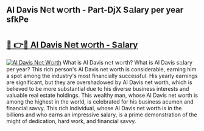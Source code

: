## Al Davis N𝚎t w𝚘rth - Part-DjX S𝚊lary per year sfkPe

# <h2><a href="http://gc459y.nevu.top/?p=Al+Davis">🔗 👉🔴 Al Davis N𝚎t w𝚘rth - S𝚊lary</a></h2>

[![Al Davis N𝚎t W𝚘rth](https://i.imgur.com/Oavwk0R.jpeg)](http://gc459y.nevu.top/?p=Al+Davis)
What is Al Davis n𝚎t w𝚘rth? What is Al Davis s𝚊lary per year?
This rich person's Al Davis net worth is considerable, earning him a spot among the industry's most financially successful. His yearly earnings are significant, but they are overshadowed by Al Davis net worth, which is believed to be more substantial due to his diverse business interests and valuable real estate holdings. This wealthy man, whose Al Davis net worth is among the highest in the world, is celebrated for his business acumen and financial savvy. This rich individual, whose Al Davis net worth is in the billions and who earns an impressive salary, is a prime demonstration of the might of dedication, hard work, and financial savvy.
